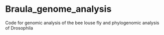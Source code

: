 # Braula_genome_analysis
Code for genomic analysis of the bee louse fly and phylogenomic analysis of Drosophila
